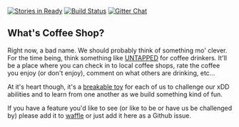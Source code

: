 [![Stories in Ready](https://badge.waffle.io/xDD-CLE/coffee-shop.png?label=ready&title=Ready)](https://waffle.io/xDD-CLE/coffee-shop)  [![Build Status](https://travis-ci.org/xDD-CLE/coffee-shop.svg?branch=master)](https://travis-ci.org/xDD-CLE/coffee-shop) [![Gitter Chat](http://img.shields.io/badge/chat-online-brightgreen.svg)](https://gitter.im/xDD-CLE/coffee-shop)

## What's Coffee Shop?  
Right now, a bad name. We should probably think of something mo' clever.  For the time being, think something like [UNTAPPED](https://untappd.com/) for coffee drinkers. It'll be a place where you can check in to local coffee shops, rate the coffee you enjoy (or don't enjoy), comment on what others are drinking, etc...

At it's heart though, it's a [breakable toy](https://www.safaribooksonline.com/library/view/apprenticeship-patterns/9780596806842/ch05s03.html) for each of us to challenge our xDD abilities and to learn from one another as we build something kind of fun.  

If you have a feature you'd like to see (or like to be or have us be challenged by) please add it to [waffle](https://waffle.io/xDD-CLE/coffee-shop) or just add it here as a Github issue.  
